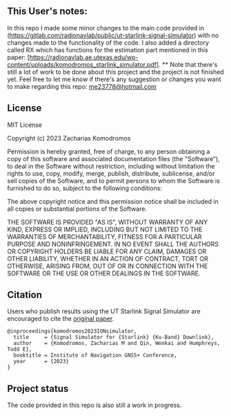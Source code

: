 ## This User's notes:
In this repo I made some minor changes to the main code provided in (https://gitlab.com/radionavlab/public/ut-starlink-signal-simulator) with no changes made to the functionality of the code.
I also added a directory called RX which has functions for the estimation part mentioned in this paper: [https://radionavlab.ae.utexas.edu/wp-content/uploads/komodromos_starlink_simulator.pdf].
** Note that there's still a lot of work to be done about this project and the project is not finished yet.
Feel free to let me know if there's any suggestion or changes you want to make regarding this repo: me23778@hotmail.com
## License
MIT License

Copyright (c) 2023 Zacharias Komodromos

Permission is hereby granted, free of charge, to any person obtaining a copy
of this software and associated documentation files (the "Software"), to deal
in the Software without restriction, including without limitation the rights
to use, copy, modify, merge, publish, distribute, sublicense, and/or sell
copies of the Software, and to permit persons to whom the Software is
furnished to do so, subject to the following conditions:

The above copyright notice and this permission notice shall be included in all
copies or substantial portions of the Software.

THE SOFTWARE IS PROVIDED "AS IS", WITHOUT WARRANTY OF ANY KIND, EXPRESS OR
IMPLIED, INCLUDING BUT NOT LIMITED TO THE WARRANTIES OF MERCHANTABILITY,
FITNESS FOR A PARTICULAR PURPOSE AND NONINFRINGEMENT. IN NO EVENT SHALL THE
AUTHORS OR COPYRIGHT HOLDERS BE LIABLE FOR ANY CLAIM, DAMAGES OR OTHER
LIABILITY, WHETHER IN AN ACTION OF CONTRACT, TORT OR OTHERWISE, ARISING FROM,
OUT OF OR IN CONNECTION WITH THE SOFTWARE OR THE USE OR OTHER DEALINGS IN THE
SOFTWARE.

## Citation

Users who publish results using the UT Starlink Signal Simulator are encouraged to cite the [original paper](https://radionavlab.ae.utexas.edu/wp-content/uploads/komodromos_starlink_simulator.pdf).


~~~
@inproceedings{komodromos2023IONsimulator,
  title     = {Signal Simulator for {Starlink} {Ku-Band} Downlink},
  author    = {Komodromos, Zacharias M and Qin, Wenkai and Humphreys, Todd E},
  booktitle = Institute of Navigation GNSS+ Conference,
  year      = {2023}
}
~~~

## Project status
The code provided in this repo is also still a work in progress.
